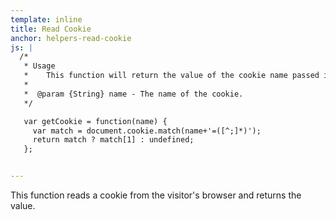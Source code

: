 ```yaml
---
template: inline
title: Read Cookie
anchor: helpers-read-cookie
js: |
  /*
   * Usage
   *    This function will return the value of the cookie name passed in as the argument.
   *
   *  @param {String} name - The name of the cookie.
   */

   var getCookie = function(name) {
     var match = document.cookie.match(name+'=([^;]*)');
     return match ? match[1] : undefined;
   };


---
```


This function reads a cookie from the visitor's browser and returns the value.

